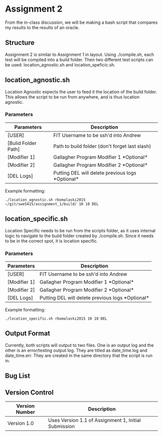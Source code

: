 # Assignment 2

From the in-class discussion, we will be making a bash script that compares my results to the results of an oracle.

## Structure
Assignment 2 is similar to Assignment 1 in layout. Using ./compile.sh, each test will be compiled into a build folder. Then two different test scripts can be used: location_agnostic.sh and location_speficic.sh.

## location_agnostic.sh

Location Agnostic expects the user to feed it the location of the build folder. This allows the script to be run from anywhere, and is thus location agnostic.

### Parameters
Parameters            | Description
--------------------- | ------------------------------------
\[USER\]              | FIT Username to be ssh'd into Andrew
\[Bulid Folder Path\] | Path to build folder (don't forget last slash)
\[Modifier 1\]        | Gallagher Program Modifier 1 \*Optional\*
\[Modifier 2\]        | Gallagher Program Modifier 2 \*Optional\*
\[DEL Logs\]          | Putting DEL will delete previous logs \*Optional\*

Example formatting:

```
./location_agnostic.sh rbomalaski2015 ~/git/swe5415/assignment_1/build/ 10 10 DEL
```

## location_specific.sh
Location Specific needs to be run from the scripts folder, as it uses internal logic to navigate to the build folder created by ./compile.sh. Since it needs to be in the correct spot, it is location specific.

### Parameters
Parameters            | Description
--------------------- | ------------------------------------
\[USER\]              | FIT Username to be ssh'd into Andrew
\[Modifier 1\]        | Gallagher Program Modifier 1 \*Optional\*
\[Modifier 2\]        | Gallagher Program Modifier 2 \*Optional\*
\[DEL Logs\]          | Putting DEL will delete previous logs \*Optional\*

Example formatting:

```
./location_specific.sh rbomalaski2015 10 10 DEL
```

## Output Format
Currently, both scripts will output to two files. One is an output log and the other is an error/testing output log. They are titled as date_time.log and date_time.err. They are created in the same directory that the script is run in.

## Bug List

## Version Control
Version Number | Description
-------------- | -----------
Version 1.0    | Uses Version 1.1 of Assignment 1, Initial Submission
